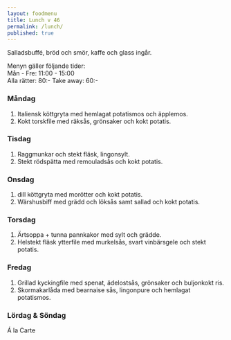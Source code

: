 ```yaml
---
layout: foodmenu
title: Lunch v 46
permalink: /lunch/
published: true
---
```

Salladsbuffé, bröd och smör, kaffe och glass ingår.

Menyn gäller följande tider:  
Mån - Fre: 11:00 - 15:00  
Alla rätter: 80:- Take away: 60:-

### Måndag

1. Italiensk köttgryta med hemlagat potatismos och äpplemos.
2. Kokt torskfile med räksås, grönsaker och kokt potatis.

### Tisdag

1. Raggmunkar och stekt fläsk, lingonsylt.
2. Stekt rödspätta med remouladsås och kokt potatis.

### Onsdag

1. dill köttgryta med morötter och kokt potatis.
2. Wärshusbiff med grädd och löksås samt sallad och kokt potatis.

### Torsdag

1. Ärtsoppa + tunna pannkakor med sylt och grädde.
2. Helstekt fläsk ytterfile med murkelsås, svart vinbärsgele och stekt potatis.

### Fredag

1. Grillad kyckingfile med spenat, ädelostsås, grönsaker och buljonkokt ris.
2. Skormakarlåda med bearnaise sås, lingonpure och hemlagat potatismos.

### Lördag & Söndag

Á la Carte
